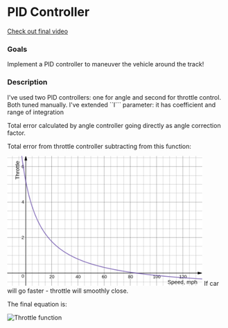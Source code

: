# PID Controller
[Check out final video](https://youtu.be/JwKJopKT5qc)

[//]: # (Image References)

[throttle_by_speed]: ./images/throttle_by_speed.png

### Goals
Implement a PID controller to maneuver the vehicle around the track!

### Description
I've used two PID controllers: one for angle and second for throttle control. Both tuned manually. I've extended ``I``` parameter: it has coefficient and range of integration

Total error calculated by angle controller going directly as angle correction factor.

Total error from throttle controller subtracting from this function:

<img src="https://raw.githubusercontent.com/kradio3/xakameyn/master/images/throttle_by_speed.png" height="300">
If car will go faster - throttle will smoothly close.

The final equation is:

![Throttle function](https://latex.codecogs.com/gif.latex?Throttle&space;=&space;\frac{5}{(0.05\cdot&space;speed&space;&plus;&space;0.8)}&space;-&space;1&space;-&space;E_{throttle})
